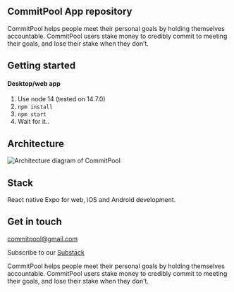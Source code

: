 ##  CommitPool App repository

CommitPool helps people meet their personal goals by holding themselves accountable. CommitPool users stake money to credibly commit to meeting their goals, and lose their stake when they don’t.

## Getting started

#### Desktop/web app
1. Use node 14 (tested on 14.7.0)
2. ```npm install```
3. ```npm start``` 
4. Wait for it..

## Architecture

![Architecture diagram of CommitPool](/documentation/architecture.png "Architecture diagram")

## Stack

React native
Expo for web, iOS and Android development.

## Get in touch

<commitpool@gmail.com>

Subscribe to our [Substack](https://https://commit.substack.com/)

CommitPool helps people meet their personal goals by holding themselves accountable. CommitPool users stake money to credibly commit to meeting their goals, and lose their stake when they don’t.